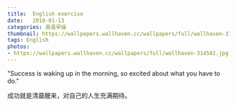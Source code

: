 ```yaml
---
title:  English exercise
date:   2018-01-13
categories: 英语早操
thumbnail: https://wallpapers.wallhaven.cc/wallpapers/full/wallhaven-314582.jpg
tags: English
photos:
- https://wallpapers.wallhaven.cc/wallpapers/full/wallhaven-314582.jpg
---
```


"Success is waking up in the morning, so excited about what you have to do."
<p>成功就是清晨醒来，对自己的人生充满期待。</p>

